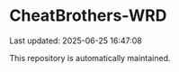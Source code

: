 # CheatBrothers-WRD

Last updated: 2025-06-25 16:47:08

This repository is automatically maintained.
